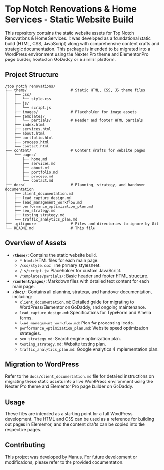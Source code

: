 # Top Notch Renovations & Home Services - Static Website Build

This repository contains the static website assets for Top Notch Renovations & Home Services. It was developed as a foundational static build (HTML, CSS, JavaScript) along with comprehensive content drafts and strategic documentation. This package is intended to be migrated into a WordPress environment using the Nexter Pro theme and Elementor Pro page builder, hosted on GoDaddy or a similar platform.

## Project Structure

```
/top_notch_renovations/
├── theme/                    # Static HTML, CSS, JS theme files
│   ├── css/
│   │   └── style.css
│   ├── js/
│   │   └── script.js
│   ├── images/               # Placeholder for image assets
│   ├── templates/
│   │   └── partials/         # Header and footer HTML partials
│   ├── index.html
│   ├── services.html
│   ├── about.html
│   ├── portfolio.html
│   ├── process.html
│   └── contact.html
├── content/                  # Content drafts for website pages
│   └── pages/
│       ├── home.md
│       ├── services.md
│       ├── about.md
│       ├── portfolio.md
│       ├── process.md
│       └── contact.md
├── docs/                     # Planning, strategy, and handover documentation
│   ├── client_documentation.md
│   ├── lead_capture_design.md
│   ├── lead_management_workflow.md
│   ├── performance_optimization_plan.md
│   ├── seo_strategy.md
│   ├── testing_strategy.md
│   └── traffic_analytics_plan.md
├── .gitignore                # Files and directories to ignore by Git
└── README.md                 # This file
```

## Overview of Assets

*   **`/theme/`**: Contains the static website build.
    *   `*.html`: HTML files for each main page.
    *   `/css/style.css`: The primary stylesheet.
    *   `/js/script.js`: Placeholder for custom JavaScript.
    *   `/templates/partials/`: Basic header and footer HTML structure.
*   **`/content/pages/`**: Markdown files with detailed text content for each main page.
*   **`/docs/`**: Contains all planning, strategy, and handover documentation, including:
    *   `client_documentation.md`: Detailed guide for migrating to WordPress/Elementor on GoDaddy, and ongoing maintenance.
    *   `lead_capture_design.md`: Specifications for TypeForm and Amelia forms.
    *   `lead_management_workflow.md`: Plan for processing leads.
    *   `performance_optimization_plan.md`: Website speed optimization strategies.
    *   `seo_strategy.md`: Search engine optimization plan.
    *   `testing_strategy.md`: Website testing plan.
    *   `traffic_analytics_plan.md`: Google Analytics 4 implementation plan.

## Migration to WordPress

Refer to the `docs/client_documentation.md` file for detailed instructions on migrating these static assets into a live WordPress environment using the Nexter Pro theme and Elementor Pro page builder on GoDaddy.

## Usage

These files are intended as a starting point for a full WordPress development. The HTML and CSS can be used as a reference for building out pages in Elementor, and the content drafts can be copied into the respective pages.

## Contributing

This project was developed by Manus. For future development or modifications, please refer to the provided documentation.

